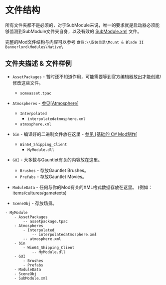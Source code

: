 # 文件结构

所有文件夹都不是必须的，对于SubModule来说，唯一的要求就是启动器必须能够监测到SubModule文件夹自身，以及有效的 [SubModule.xml](../_xmldocs/submodule.md) 文件。

完整的Mod文件结构与内容可以参考
 `盘符:\\安装目录\Mount & Blade II Bannerlord\Modules\Native\`


## 文件夹描述 & 文件样例

* `AssetPackages` - 暂时还不知道作用，可能需要等到官方编辑器放出才能创建/修改这些文件。
  * `someasset.tpac`
  
* `Atmospheres` -  [参见\[Atmosphere\]](../_xmldocs/atmosphere.md)
  * `Interpolated` 
    * `interpolatedatmosphere.xml`
  * `atmosphere.xml`
  
* `bin` - 编译好的二进制文件放在这里 - [参见 \[基础的 C\# Mod制作\]](../_tutorials/basic-csharp-mod.md)
  * `Win64_Shipping_Client`
    * `MyModule.dll`
	
* `GUI` - 大多数与Gauntlet有关的内容放在这里。
  * `Brushes` - 存放Gauntlet Brushes。
  * `Prefabs` - 存放Gauntlet Movies。
  
* `ModuleData` - 任何与你的Mod有关的XML格式数据存放在这里。 \(例如：items/cultures/gametexts\)

* `SceneObj` - 存放场景。

```text
- MyModule
    - AssetPackages
        -- assetpackage.tpac
    - Atmospheres
        - Interpolated
            -- interpolatedatmosphere.xml
        -- atmosphere.xml
    - bin
        - Win64_Shipping_Client
            -- MyModule.dll
    - GUI
        - Brushes
        - Prefabs
    - ModuleData
    - SceneObj
    - SubModule.xml
```

